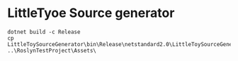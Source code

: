 LittleTyoe Source generator
===========================


```
dotnet build -c Release
cp LittleToySourceGenerator\bin\Release\netstandard2.0\LittleToySourceGenerator.dll ..\RoslynTestProject\Assets\
```